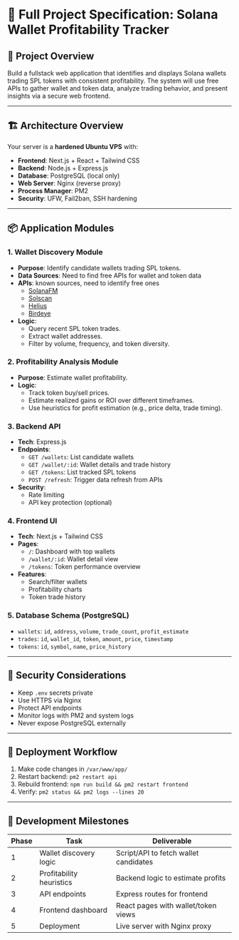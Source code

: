 # 📘 Full Project Specification: Solana Wallet Profitability Tracker

## 🧩 Project Overview
Build a fullstack web application that identifies and displays Solana wallets trading SPL tokens with consistent profitability. The system will use free APIs to gather wallet and token data, analyze trading behavior, and present insights via a secure web frontend.

---

## 🏗️ Architecture Overview

Your server is a **hardened Ubuntu VPS** with:

- **Frontend**: Next.js + React + Tailwind CSS
- **Backend**: Node.js + Express.js
- **Database**: PostgreSQL (local only)
- **Web Server**: Nginx (reverse proxy)
- **Process Manager**: PM2
- **Security**: UFW, Fail2ban, SSH hardening

---

## 📦 Application Modules

### 1. Wallet Discovery Module
- **Purpose**: Identify candidate wallets trading SPL tokens.
- **Data Sources**: Need to find free APIs for wallet and token data
- **APIs**: known sources, need to identify free ones
  - [SolanaFM](https://docs.solana.fm/)
  - [Solscan](https://public-api.solscan.io/)
  - [Helius](https://docs.helius.xyz/)
  - [Birdeye](https://birdeye.so/)
- **Logic**:
  - Query recent SPL token trades.
  - Extract wallet addresses.
  - Filter by volume, frequency, and token diversity.

### 2. Profitability Analysis Module
- **Purpose**: Estimate wallet profitability.
- **Logic**:
  - Track token buy/sell prices.
  - Estimate realized gains or ROI over different timeframes.
  - Use heuristics for profit estimation (e.g., price delta, trade timing).

### 3. Backend API
- **Tech**: Express.js
- **Endpoints**:
  - `GET /wallets`: List candidate wallets
  - `GET /wallet/:id`: Wallet details and trade history
  - `GET /tokens`: List tracked SPL tokens
  - `POST /refresh`: Trigger data refresh from APIs
- **Security**:
  - Rate limiting
  - API key protection (optional)

### 4. Frontend UI
- **Tech**: Next.js + Tailwind CSS
- **Pages**:
  - `/`: Dashboard with top wallets
  - `/wallet/:id`: Wallet detail view
  - `/tokens`: Token performance overview
- **Features**:
  - Search/filter wallets
  - Profitability charts
  - Token trade history

### 5. Database Schema (PostgreSQL)
- `wallets`: `id`, `address`, `volume`, `trade_count`, `profit_estimate`
- `trades`: `id`, `wallet_id`, `token`, `amount`, `price`, `timestamp`
- `tokens`: `id`, `symbol`, `name`, `price_history`

---

## 🔐 Security Considerations
- Keep `.env` secrets private
- Use HTTPS via Nginx
- Protect API endpoints
- Monitor logs with PM2 and system logs
- Never expose PostgreSQL externally

---

## 🚀 Deployment Workflow
1. Make code changes in `/var/www/app/`
2. Restart backend: `pm2 restart api`
3. Rebuild frontend: `npm run build && pm2 restart frontend`
4. Verify: `pm2 status && pm2 logs --lines 20`

---

## 📅 Development Milestones

| Phase | Task | Deliverable |
|-------|------|-------------|
| 1 | Wallet discovery logic | Script/API to fetch wallet candidates |
| 2 | Profitability heuristics | Backend logic to estimate profits |
| 3 | API endpoints | Express routes for frontend |
| 4 | Frontend dashboard | React pages with wallet/token views |
| 5 | Deployment | Live server with Nginx proxy |
